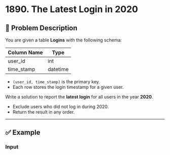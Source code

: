 # 1890. The Latest Login in 2020

## 📘 Problem Description
You are given a table **Logins** with the following schema:

| Column Name | Type     |
|-------------|----------|
| user_id     | int      |
| time_stamp  | datetime |

- `(user_id, time_stamp)` is the primary key.  
- Each row stores the login timestamp for a given user.  

Write a solution to report the **latest login** for all users in the year **2020**.  
- Exclude users who did not log in during 2020.  
- Return the result in any order.  

---

## ✅ Example

### Input